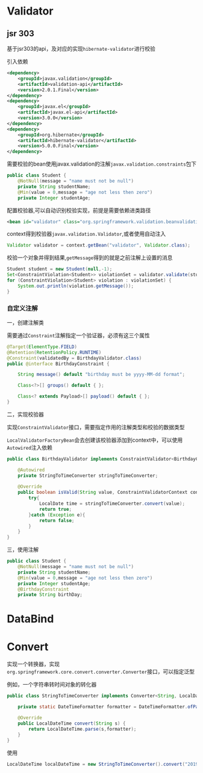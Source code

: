 # Validator

## jsr 303

基于jsr303的api，及对应的实现`hibernate-validator`进行校验

引入依赖

```xml
<dependency>
    <groupId>javax.validation</groupId>
    <artifactId>validation-api</artifactId>
    <version>2.0.1.Final</version>
</dependency>
<dependency>
    <groupId>javax.el</groupId>
    <artifactId>javax.el-api</artifactId>
    <version>3.0.0</version>
</dependency>
<dependency>
    <groupId>org.hibernate</groupId>
    <artifactId>hibernate-validator</artifactId>
    <version>5.0.0.Final</version>
</dependency>
```

需要校验的bean使用javax.validation的注解`javax.validation.constraints`包下

```java
public class Student {
    @NotNull(message = "name must not be null")
    private String studentName;
    @Min(value = 0,message = "age not less then zero")
    private Integer studentAge;
```

配置校验器,可以自动识别校验实现，前提是需要依赖进类路径

```xml
<bean id="validator" class="org.springframework.validation.beanvalidation.LocalValidatorFactoryBean"/>
```

context得到校验器`javax.validation.Validator`,或者使用自动注入

```java
Validator validator = context.getBean("validator", Validator.class);
```

校验一个对象并得到结果,`getMessage`得到的就是之前注解上设置的消息

```java
Student student = new Student(null,-1);
Set<ConstraintViolation<Student>> violationSet = validator.validate(student);
for (ConstraintViolation<Student> violation : violationSet) {
    System.out.println(violation.getMessage());
}
```

### 自定义注解

一，创建注解类

需要通过`Constraint`注解指定一个验证器，必须有这三个属性

```java
@Target(ElementType.FIELD)
@Retention(RetentionPolicy.RUNTIME)
@Constraint(validatedBy = BirthdayValidator.class)
public @interface BirthdayConstraint {

    String message() default "birthday must be yyyy-MM-dd format";

    Class<?>[] groups() default { };

    Class<? extends Payload>[] payload() default { };
}
```

二，实现校验器

实现`ConstraintValidator`接口，需要指定作用的注解类型和校验的数据类型

`LocalValidatorFactoryBean`会去创建该校验器添加到context中，可以使用`Autowired`注入依赖

```java
public class BirthdayValidator implements ConstraintValidator<BirthdayConstraint,String> {

    @Autowired
    private StringToTimeConverter stringToTimeConverter;
    
    @Override
    public boolean isValid(String value, ConstraintValidatorContext context) {
        try{
            LocalDate time = stringToTimeConverter.convert(value);
            return true;
        }catch (Exception e){
            return false;
        }
    }
}
```

三，使用注解

```java
public class Student {
    @NotNull(message = "name must not be null")
    private String studentName;
    @Min(value = 0,message = "age not less then zero")
    private Integer studentAge;
    @BirthdayConstraint
    private String birthDay;
```



# DataBind

# Convert

实现一个转换器，实现`org.springframework.core.convert.converter.Converter`接口，可以指定泛型

例如，一个字符串转时间对象的转化器

```java
public class StringToTimeConverter implements Converter<String, LocalDateTime> {

    private static DateTimeFormatter formatter = DateTimeFormatter.ofPattern("yyyy-MM-dd HH:mm:ss");

    @Override
    public LocalDateTime convert(String s) {
        return LocalDateTime.parse(s,formatter);
    }
}
```

使用

```java
LocalDateTime localDateTime = new StringToTimeConverter().convert("2019-12-12 12:12:12");
```



